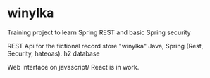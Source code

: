 # winylka
Training project to learn Spring REST and basic Spring security

REST Api for the fictional record store "winylka"
Java, Spring (Rest, Security, hateoas). h2 database

Web interface on javascript/ React is in work.
